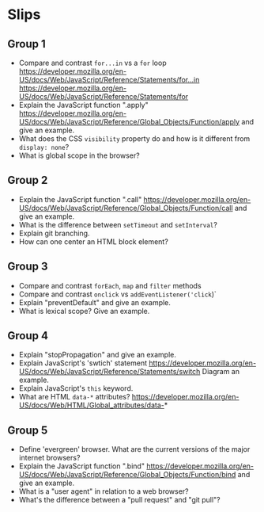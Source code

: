 # Slips

## Group 1

- Compare and contrast `for...in` vs a `for` loop https://developer.mozilla.org/en-US/docs/Web/JavaScript/Reference/Statements/for...in https://developer.mozilla.org/en-US/docs/Web/JavaScript/Reference/Statements/for
- Explain the JavaScript function ".apply" https://developer.mozilla.org/en-US/docs/Web/JavaScript/Reference/Global_Objects/Function/apply and give an example.
- What does the CSS `visibility` property do and how is it different from `display: none`?
- What is global scope in the browser?

## Group 2

- Explain the JavaScript function ".call" https://developer.mozilla.org/en-US/docs/Web/JavaScript/Reference/Global_Objects/Function/call and give an example.
- What is the difference between `setTimeout` and `setInterval`?
- Explain git branching.
- How can one center an HTML block element?

## Group 3

- Compare and contrast `forEach`, `map` and `filter` methods
- Compare and contrast `onclick` vs `addEventListener('click`)`
- Explain "preventDefault" and give an example.
- What is lexical scope? Give an example.

## Group 4

- Explain "stopPropagation" and give an example.
- Explain JavaScript's 'swtich' statement https://developer.mozilla.org/en-US/docs/Web/JavaScript/Reference/Statements/switch Diagram an example.
- Explain JavaScript's `this` keyword.
- What are HTML `data-*` attributes? https://developer.mozilla.org/en-US/docs/Web/HTML/Global_attributes/data-*

## Group 5

- Define 'evergreen' browser. What are the current versions of the major internet browsers?
- Explain the JavaScript function ".bind" https://developer.mozilla.org/en-US/docs/Web/JavaScript/Reference/Global_Objects/Function/bind and give an example.
- What is a "user agent" in relation to a web browser?
- What's the difference between a "pull request" and "git pull"?
